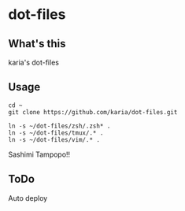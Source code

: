# dot-files

## What's this

karia's dot-files

## Usage

```
cd ~
git clone https://github.com/karia/dot-files.git

ln -s ~/dot-files/zsh/.zsh* .
ln -s ~/dot-files/tmux/.* .
ln -s ~/dot-files/vim/.* .
```

Sashimi Tampopo!!

## ToDo

Auto deploy

